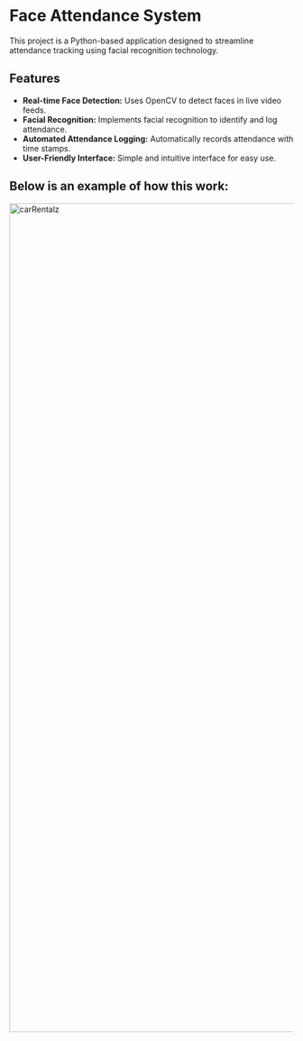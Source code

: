# Face Attendance System

This project is a Python-based application designed to streamline attendance tracking using facial recognition technology.

## Features

- **Real-time Face Detection:** Uses OpenCV to detect faces in live video feeds.
- **Facial Recognition:** Implements facial recognition to identify and log attendance.
- **Automated Attendance Logging:** Automatically records attendance with time stamps.
- **User-Friendly Interface:** Simple and intuitive interface for easy use.

## Below is an example of how this work: 
<img width="1470" alt="carRentalz" src="https://drive.google.com/file/d/1pUXgpEDF5vS-G08UB2Qb37UgZhCssvYP/view?usp=sharing">
